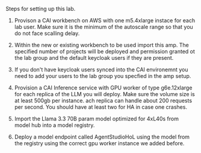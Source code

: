 Steps for setting up this lab.

1. Provison a CAI workbench on AWS with one m5.4xlarge instace for each lab user. Make sure it is the minimum of the autoscale range so that you do not face scalling delay.

2. Within the new or existing workbench to be used import this amp. The specified number of projects will be deployed and permission granted ot the lab group and the default keycloak users if they are present. 

3. If you don't have keycloak users synced into the CAI environemnt you need to add your users to the lab group you specfied in the amp setup. 

4. Provision a CAI Inference service with GPU worker of type g6e.12xlarge for each replica of the LLM you will deploy. Make sure the volume size is at least 500gb per instance. ach replica can handle about 200 requests per second. You should have at least two for HA in case one crashes.

5. Import the Llama 3.3 70B param model optimized for 4xL40s from model hub into a model registry.

6. Deploy a model endpoint called AgentStudioHoL using the model from the registry using the correct gpu worker instance we added before.
 